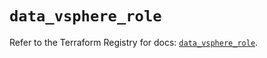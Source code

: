 # `data_vsphere_role`

Refer to the Terraform Registry for docs: [`data_vsphere_role`](https://registry.terraform.io/providers/vmware/vsphere/2.15.0/docs/data-sources/role).

